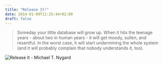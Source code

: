 ```yaml
---
title: "Release It!"
date: 2014-01-09T11:25:44+02:00
draft: false
---
```


> Someday your little database will grow up. When it hits the teenage years - about two in human years - it will get moody, sullen, and resentful. In the worst case, it will start undermining the whole system (and it will probably complain that nobody understands it, too).

![Release It - Michael T. Nygard](https://imagery.pragprog.com/products/93/mnee_xlargecover.jpg?1298589747 "Release It - Michael T. Nygard")
